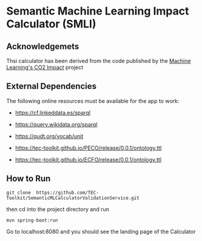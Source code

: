 # Semantic Machine Learning Impact Calculator (SMLI)

## Acknowledgemets 

Thsi calculator has been derived from the code published by the <a href="https://github.com/mlco2/impact">Machine Learning's CO2 Impact</a> project

## External Dependencies

The following online resources must be available for the app to work: 

- https://cf.linkeddata.es/sparql

- https://query.wikidata.org/sparql

- https://qudt.org/vocab/unit

- https://tec-toolkit.github.io/PECO/release/0.0.1/ontology.ttl

- https://tec-toolkit.github.io/ECFO/release/0.0.1/ontology.ttl

## How to Run

````
git clone  https://github.com/TEC-Toolkit/SemanticMLCalculatorValidationService.git
````

then cd into the project directory and run 

````
mvn spring-boot:run
````

Go to localhost:8080 and you should see the landing page of the Calculator